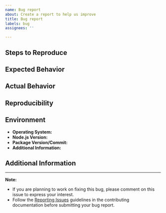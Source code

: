 ```yaml
---
name: Bug report
about: Create a report to help us improve
title: Bug report
labels: bug
assignees: ''

---
```


<!-- Provide a clear and concise description of the bug you've encountered. -->

## Steps to Reproduce

<!-- Outline the steps to reproduce the bug. Include any necessary code snippets, configuration, or screenshots. -->

## Expected Behavior

<!-- Describe what you expected to happen. -->

## Actual Behavior

<!-- Describe what actually happened. -->

## Reproducibility

<!-- Specify whether the issue is reproducible consistently or intermittently. -->

## Environment

- **Operating System:** <!-- e.g., Windows 10, macOS 11.1, Ubuntu 20.04 -->
- **Node.js Version:** <!-- e.g., 14.x -->
- **Package Version/Commit:** <!-- If applicable, specify the version or commit hash -->
- **Additional Information:** <!-- Any other relevant information about your environment -->

## Additional Information

<!-- Add any additional context, error messages, or examples that might help identify and solve the issue. -->

---

**Note:**

- If you are planning to work on fixing this bug, please comment on this issue to express your interest.
- Follow the [Reporting Issues](#reporting-issues) guidelines in the contributing documentation before submitting your bug report.
